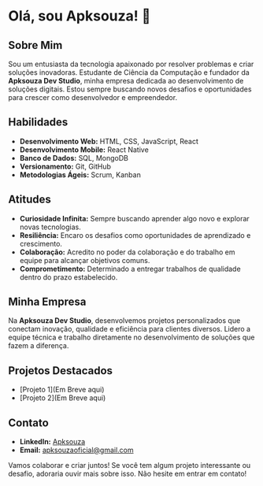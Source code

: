 # Olá, sou Apksouza! 👋

## Sobre Mim
Sou um entusiasta da tecnologia apaixonado por resolver problemas e criar soluções inovadoras. Estudante de Ciência da Computação e fundador da **Apksouza Dev Studio**, minha empresa dedicada ao desenvolvimento de soluções digitais. Estou sempre buscando novos desafios e oportunidades para crescer como desenvolvedor e empreendedor.

## Habilidades
- **Desenvolvimento Web:** HTML, CSS, JavaScript, React
- **Desenvolvimento Mobile:** React Native
- **Banco de Dados:** SQL, MongoDB
- **Versionamento:** Git, GitHub
- **Metodologias Ágeis:** Scrum, Kanban

## Atitudes
- **Curiosidade Infinita:** Sempre buscando aprender algo novo e explorar novas tecnologias.
- **Resiliência:** Encaro os desafios como oportunidades de aprendizado e crescimento.
- **Colaboração:** Acredito no poder da colaboração e do trabalho em equipe para alcançar objetivos comuns.
- **Comprometimento:** Determinado a entregar trabalhos de qualidade dentro do prazo estabelecido.

## Minha Empresa
Na **Apksouza Dev Studio**, desenvolvemos projetos personalizados que conectam inovação, qualidade e eficiência para clientes diversos. Lidero a equipe técnica e trabalho diretamente no desenvolvimento de soluções que fazem a diferença.

## Projetos Destacados
- [Projeto 1](Em Breve aqui)
- [Projeto 2](Em Breve aqui)

## Contato
- **LinkedIn:** [Apksouza](https://www.linkedin.com/in/apksouza/)
- **Email:** apksouzaoficial@gmail.com

Vamos colaborar e criar juntos! Se você tem algum projeto interessante ou desafio, adoraria ouvir mais sobre isso. Não hesite em entrar em contato!

